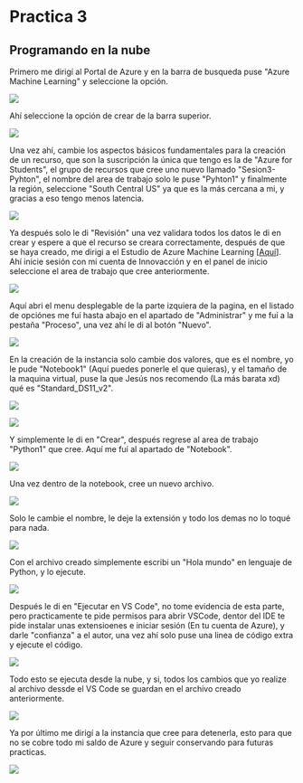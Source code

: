 # Practica 3

## Programando en la nube

Primero me dirigí al Portal de Azure y en la barra de busqueda puse "Azure Machine Learning" y seleccione la opción.

![](img\1.png)

Ahí seleccione la opción de crear de la barra superior.

![](img\2.png)

Una vez ahí, cambie los aspectos básicos fundamentales para la creación de un recurso, que son la suscripción la única que tengo es la de "Azure for Students", el grupo de recursos que cree uno nuevo llamado "Sesion3-Pyhton", el nombre del area de trabajo solo le puse "Pyhton1" y finalmente la región, seleccione "South Central US" ya que es la más cercana a mi, y gracias a eso tengo menos latencia.

![](img\3.png)

Ya después solo le di "Revisión" una vez validara todos los datos le di en crear y espere a que el recurso se creara correctamente, después de que se haya creado, me dirigi a el Estudio de Azure Machine Learning [[Aquí](ml.azure.com)]. Ahí inicie sesión con mi cuenta de Innovacción y en el panel de inicio seleccione el area de trabajo que cree anteriormente.

![](img\4.png)

Aquí abri el menu desplegable de la parte izquiera de la pagina, en el listado de opciónes me fuí hasta abajo en el apartado de "Administrar" y me fuí a la pestaña "Proceso", una vez ahí le di al botón "Nuevo".

![](img\8.png)

En la creación de la instancia solo cambie dos valores, que es el nombre, yo le pude "Notebook1" (Aquí puedes ponerle el que quieras), y el tamaño de la maquina virtual, puse la que Jesús nos recomendo (La más barata xd) qué es "Standard_DS11_v2".

![](img\9.png)

![](img\10.png)

Y simplemente le di en "Crear", después regrese al area de trabajo "Python1" que cree. Aquí me fuí al apartado de "Notebook".

![](img\5.png)

Una vez dentro de la notebook, cree un nuevo archivo.

![](img\6.png)

Solo le cambie el nombre, le deje la extensión y todo los demas no lo toqué para nada.

![](img\7.png)

Con el archivo creado simplemente escribi un "Hola mundo" en lenguaje de Python, y lo ejecute.

![](img\12.png)

Después le di en "Ejecutar en VS Code", no tome evidencia de esta parte, pero practicamente te pide permisos para abrir VSCode, dentor del IDE te pide instalar unas extensioenes e iniciar sesión (En tu cuenta de Azure), y darle "confianza" a el autor, una vez ahí solo puse una linea de código extra y ejecute el código.

![](img\13.png)

Todo esto se ejecuta desde la nube, y si, todos los cambios que yo realize al archivo dessde el VS Code se guardan en el archivo creado anteriormente.

![](img\14.png)

Ya por último me dirigí a la instancia que cree para detenerla, esto para que no se cobre todo mi saldo de Azure y seguir conservando para futuras practicas.

![](img\15.png)